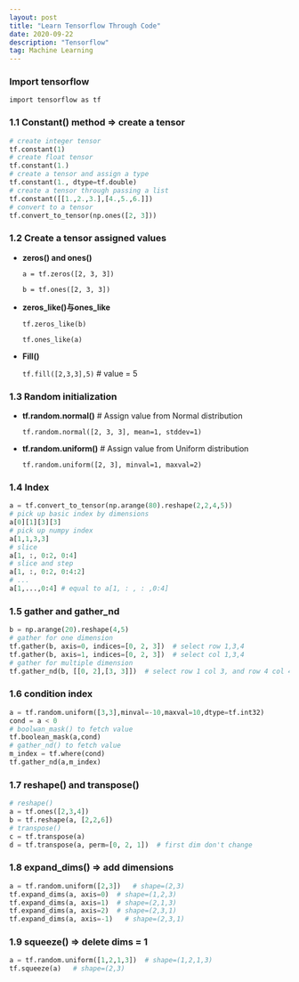 ```yaml
---
layout: post
title: "Learn Tensorflow Through Code"
date: 2020-09-22 
description: "Tensorflow"
tag: Machine Learning
---
```


### Import tensorflow

`import tensorflow as tf`

### 1.1 Constant() method => create a tensor

```python
# create integer tensor
tf.constant(1)
# create float tensor
tf.constant(1.)
# create a tensor and assign a type
tf.constant(1., dtype=tf.double)
# create a tensor through passing a list
tf.constant([[1.,2.,3.],[4.,5.,6.]])
# convert to a tensor
tf.convert_to_tensor(np.ones([2, 3]))
```

### 1.2 Create a tensor assigned values

- **zeros() and ones()**

  `a = tf.zeros([2, 3, 3])`

  `b = tf.ones([2, 3, 3])`

- **zeros_like()与ones_like**

  `tf.zeros_like(b)`

  `tf.ones_like(a)`

- **Fill()**

  `tf.fill([2,3,3],5)`	 # value = 5

### 1.3 Random initialization

- **tf.random.normal()** 	# Assign value from Normal distribution

  `tf.random.normal([2, 3, 3], mean=1, stddev=1)`

- **tf.random.uniform()** 	# Assign value from Uniform distribution

  `tf.random.uniform([2, 3], minval=1, maxval=2)`

### 1.4 Index

```python
a = tf.convert_to_tensor(np.arange(80).reshape(2,2,4,5))
# pick up basic index by dimensions
a[0][1][3][3]
# pick up numpy index 
a[1,1,3,3]
# slice 
a[1, :, 0:2, 0:4] 
# slice and step
a[1, :, 0:2, 0:4:2]
# ...
a[1,...,0:4] # equal to a[1, : , : ,0:4]
```

### 1.5 gather and gather_nd

```python
b = np.arange(20).reshape(4,5)
# gather for one dimension
tf.gather(b, axis=0, indices=[0, 2, 3])  # select row 1,3,4
tf.gather(b, axis=1, indices=[0, 2, 3])  # select col 1,3,4
# gather for multiple dimension
tf.gather_nd(b, [[0, 2],[3, 3]])  # select row 1 col 3, and row 4 col 4
```

### 1.6 condition index

```python
a = tf.random.uniform([3,3],minval=-10,maxval=10,dtype=tf.int32)
cond = a < 0
# boolwan_mask() to fetch value 
tf.boolean_mask(a,cond) 
# gather_nd() to fetch value 
m_index = tf.where(cond)
tf.gather_nd(a,m_index)
```

### 1.7 reshape() and transpose()

```python
# reshape()
a = tf.ones([2,3,4])
b = tf.reshape(a, [2,2,6])
# transpose()
c = tf.transpose(a)
d = tf.transpose(a, perm=[0, 2, 1])  # first dim don't change
```

### 1.8 expand_dims()  => add dimensions

 ```python
a = tf.random.uniform([2,3])   # shape=(2,3)
tf.expand_dims(a, axis=0)  # shape=(1,2,3)
tf.expand_dims(a, axis=1)  # shape=(2,1,3)
tf.expand_dims(a, axis=2)  # shape=(2,3,1)
tf.expand_dims(a, axis=-1)   # shape=(2,3,1)
 ```

### 1.9 squeeze()  => delete dims = 1

```python
a = tf.random.uniform([1,2,1,3])  # shape=(1,2,1,3)
tf.squeeze(a)   # shape=(2,3)
```



